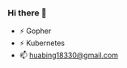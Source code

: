 ### Hi there 👋

<!--
**byronzhu-haha/byronzhu-haha** is a ✨ _special_ ✨ repository because its `README.md` (this file) appears on your GitHub profile.

Here are some ideas to get you started:

- 🔭 I’m currently working on ...
- 🌱 I’m currently learning ...
- 👯 I’m looking to collaborate on ...
- 🤔 I’m looking for help with ...
- 💬 Ask me about ...
- 📫 How to reach me: ...
- 😄 Pronouns: ...
- ⚡ Fun fact: ...
-->

<!--<img align="right" src="https://github-readme-stats.vercel.app/api?username=byronzhu-haha&show_icons=true&theme=vue" alt="byronzhu's github stats" /> -->

- ⚡ Gopher
- ⚡ Kubernetes
- 📫 huabing18330@gmail.com

<!--<img src="https://github-profile-trophy.vercel.app/?username=byronzhu-haha&theme=flat&column=7&margin-w=10" alt="logo" height="160" align="center" /> -->
